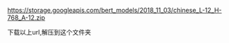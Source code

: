 https://storage.googleapis.com/bert_models/2018_11_03/chinese_L-12_H-768_A-12.zip

下载以上url,解压到这个文件夹
